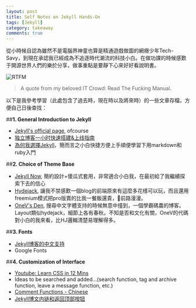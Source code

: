 ```yaml
---
layout: post
title: Self Notes on Jekyll Hands-On
tags: [Jekyll]
category: takeaway
comments: true
---
```


從小時候自認為雖然不是電腦界神童也算是精通遊戲做圖的網癮少年Tech-Savy，到現在承認我已經成為不追逐時代潮流的科技小白。在做功課的時候感歎于開源世界人們的樂於分享，做事重點是要靜下心來好好看說明書。

![RTFM](https://i.kym-cdn.com/photos/images/newsfeed/000/017/668/Mao_RTFM_vectorize_by_cmenghi.png)

> A quote from my beloved IT Crowd: Read The Fucking Manual. 

以下是我參考學習（此處包含了過去時，現在時以及將來時）的一些文章存檔，方便自己日後查找：

##**1. General Introduction to Jekyll**

* [Jekyll's official page](https://jekyllrb.com/), ofcourse
* [独立博客一小时快速搭建&上线指南](http://chaosinmotion.coding.me/cblog/2016/03/26/build-a-blog/#jekyll-1)
* [為何我選擇Jekyll](http://xareelee.github.io/tech_note/2015/07/23/%E4%BD%BF%E7%94%A8-GitHub-Pages-%E5%92%8C-Jekyll-%E4%BE%86%E5%BB%BA%E7%AB%8B-Blog.html)，簡而言之小白快捷方便上手順便學習下用markdown和ruby入門

##**2. Choice of Theme Base**

* [Jekyll Now](https://www.jekyllnow.com/), 簡約設計+傻瓜式套用，非常適合小白我，在最初給了我繼續探索下去的信心
* [Hydejack](https://hydejack.com/), 讓我不禁感歎一個blog的前端原來有這麼多花樣可以玩，而且還用freemium模式把pro版賣的比我一餐飯還貴，🤯前路漫漫。
* [OneV's Den](https://onevcat.com/), 搜尋中文字體支持的時候無意中撞到，一個學霸碼農的博客。Layout類似hydejack，細節上各有春秋。不知是否和文化有關，OneV的代碼對小白的我來看，比HJ邏輯清楚易理解得多。

##**3. Fonts**

* [Jekyll博客的中文支持](http://longqian.me/2017/02/12/jekyll-support-chinese/)
*  Google Fonts

##**4. Customization of Interface**

* [Youtube: Learn CSS in 12 Mins](https://www.youtube.com/watch?v=0afZj1G0BIE)
* Ideas to be searched and added...(search function, tag and archive function, leave a message function, etc.)
* [Comment Functions - Chinese](https://valine.js.org/)
* [Jekyll博文内链和返回顶部按钮](https://www.smslit.top/2015/10/28/backToTop-Jekyll/)

